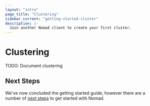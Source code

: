 ```yaml
---
layout: "intro"
page_title: "Clustering"
sidebar_current: "getting-started-cluster"
description: |-
  Join another Nomad client to create your first cluster.
---
```


# Clustering

TODO: Document clustering

## Next Steps

We've now concluded the getting started guide, however there are a number
of [next steps](next-steps.html) to get started with Nomad.

